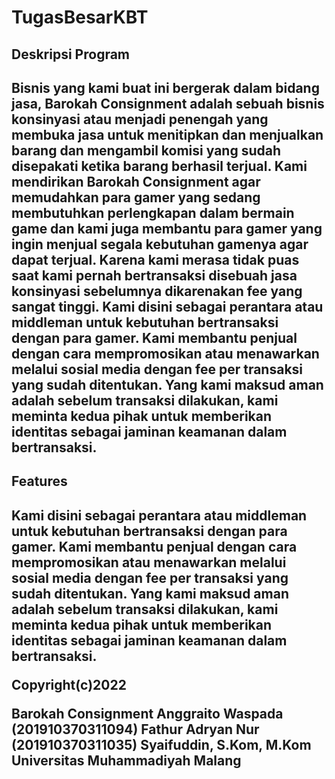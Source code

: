 # TugasBesarKBT
<h2>Deskripsi Program<h2>
  
Bisnis yang kami buat ini bergerak dalam bidang jasa, Barokah Consignment adalah sebuah bisnis konsinyasi atau menjadi penengah yang membuka jasa untuk menitipkan dan menjualkan barang dan mengambil komisi yang sudah disepakati ketika barang berhasil terjual. Kami mendirikan Barokah Consignment agar memudahkan para gamer yang sedang membutuhkan perlengkapan dalam bermain game dan kami juga membantu para gamer yang ingin menjual segala kebutuhan gamenya agar dapat terjual. Karena kami merasa tidak puas saat kami pernah bertransaksi disebuah jasa konsinyasi sebelumnya dikarenakan fee yang sangat tinggi. Kami disini sebagai perantara atau middleman untuk kebutuhan bertransaksi dengan para gamer. Kami membantu penjual dengan cara mempromosikan atau menawarkan melalui sosial media dengan fee per transaksi yang sudah ditentukan. Yang kami maksud aman adalah sebelum transaksi dilakukan, kami meminta kedua pihak untuk memberikan identitas sebagai jaminan keamanan dalam bertransaksi. 
  
<h2>Features<h2>
Kami disini sebagai perantara atau middleman untuk kebutuhan bertransaksi dengan para gamer. Kami membantu penjual dengan cara mempromosikan atau menawarkan melalui sosial media dengan fee per transaksi yang sudah ditentukan. Yang kami maksud aman adalah sebelum transaksi dilakukan, kami meminta kedua pihak untuk memberikan identitas sebagai jaminan keamanan dalam bertransaksi. 
  
Copyright(c)2022

Barokah Consignment
Anggraito Waspada (201910370311094)
Fathur Adryan Nur (201910370311035)
Syaifuddin, S.Kom, M.Kom
Universitas Muhammadiyah Malang

